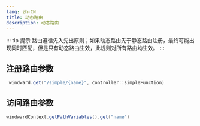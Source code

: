 ```yaml
---
lang: zh-CN
title: 动态路由
description: 动态路由
---
```


::: tip 提示
路由遵循先入先出原则；如果动态路由先于静态路由注册，最终可能出现同时匹配，但是只有动态路由生效，此规则对所有路由均生效。
:::

## 注册路由参数

```java
 windward.get("/simple/{name}", controller::simpleFunction)
```

## 访问路由参数

```java
windwardContext.getPathVariables().get("name")
```
